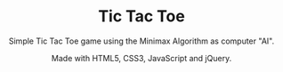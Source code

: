 <h1 align="center">Tic Tac Toe</h1>

<p align="center">Simple Tic Tac Toe game using the Minimax Algorithm as computer "AI".</p>
<p align="center">Made with HTML5, CSS3, JavaScript and jQuery.</p>

